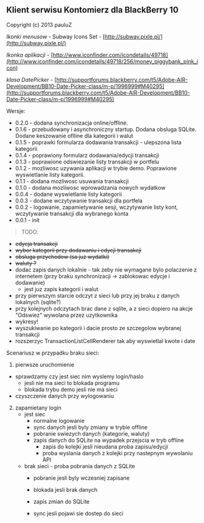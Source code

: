 ## Klient serwisu Kontomierz dla BlackBerry 10  
Copyright (c) 2013 pauluZ

*Ikonki menusow* - Subway Icons Set - [http://subway.pixle.pl/](http://subway.pixle.pl/)

*Ikonka aplikacji* - [http://www.iconfinder.com/icondetails/49718](http://www.iconfinder.com/icondetails/49718/256/money_piggybank_pink_icon)

*klasa DatePicker* - [http://supportforums.blackberry.com/t5/Adobe-AIR-Development/BB10-Date-Picker-class/m-p/1996999#M40295](http://supportforums.blackberry.com/t5/Adobe-AIR-Development/BB10-Date-Picker-class/m-p/1996999#M40295)

Wersje:
* 0.2.0 - dodana synchronizacja online/offline.
* 0.1.6 - przebudowany i asynchroniczny startup. Dodana obsluga SQLite. Dodane keszowanie oflline dla kategorii i walut
* 0.1.5 - poprawki formularza dodawania transakcji - ulepszona lista kategorii
* 0.1.4 - poprawiony formularz dodawania/edycji transakcji
* 0.1.3 - poprawione odswiezanie listy transakcji w portfelu
* 0.1.2 - mozliwosc uzywania aplikacji w trybie demo. Poprawione wyswietlanie listy kategorii.
* 0.1.1 - dodana mozliwosc usuwania transakcji
* 0.1.0 - dodana mozliwosc wprowadzania nowych wydatkow
* 0.0.4 - dodane wyswietlanie listy kategorii
* 0.0.3 - dodane wczytywanie transakcji dla portfela
* 0.0.2 - logowanie, zapamietywanie sesji, wczytywanie listy kont, wczytywanie transakcji dla wybranego konta
* 0.0.1 - init

>TODO:
>
* ~~edycja transakcji~~
* ~~wybor kategorii przy dodawaniu i edycji transakcji~~
* ~~obsluga przychodow (sa juz wydatki)~~
* ~~waluty ?~~
* dodac zapis danych lokalnie - tak zeby nie wymagane bylo polaczenie z internetem (przy braku synchronizacji -> zablokowac edycje i dodawanie)
    * jest juz zapis kategorii i walut
* przy pierwszym starcie odczyt z sieci lub przy jej braku z danych lokalnych (sqlite?)
* przy kolejnych odczytach brac dane z sqlite, a z sieci dopiero na akcje "Odswiez" wywolana przez uzytkownika
* wykresy!
* wyszukiwanie po kategorii i dacie prosto ze szczegolow wybranej transakcji
* rozszerzyc TransactionListCellRenderer tak aby wyswietlal kwote i date

Scenariusz w przypadku braku sieci:
1. pierwsze uruchomienie
- sprawdzamy czy jest siec nim wyslemy login/haslo
    * jesli nie ma sieci to blokada programu
    * blokada trybu demo jesli nie ma sieci
- czyszczenie danych przy wylogowaniu

2. zapamietany login
    * jest siec
        * normalne logowanie 
        * sync danych jesli byly zmiany w trybie offline
        * pobranie swiezych danych (kategorie, waluty)
        * zapis danych do SQLite na wypadek przejscia w tryb offline
            * zapis do kolejki jesli nieudana proba zapisu/edycji
            * proba wyslania danych z kolejki przy nastepnym wywolaniu API
    * brak sieci - proba pobrania danych z SQLite
        * pobranie jesli byly wczesniej zapisane 
        * blokada jesli brak danych
        
        * zapis zmian do SQLite
        * sync jesli pojawi sie dostep do sieci
        